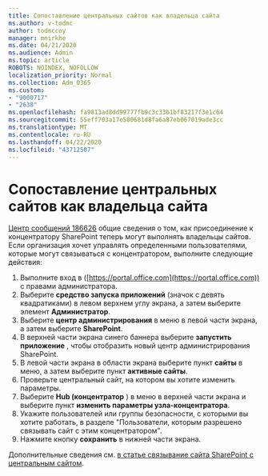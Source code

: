 ```yaml
---
title: Сопоставление центральных сайтов как владельца сайта
ms.author: v-todmc
author: todmccoy
manager: mnirkhe
ms.date: 04/21/2020
ms.audience: Admin
ms.topic: article
ROBOTS: NOINDEX, NOFOLLOW
localization_priority: Normal
ms.collection: Adm_O365
ms.custom:
- "9000717"
- "2638"
ms.openlocfilehash: fa9813ad8dd99777fb9c3c33b1bf83217f3e1c64
ms.sourcegitcommit: 55eff703a17e500681d8fa6a87eb067019ade3cc
ms.translationtype: MT
ms.contentlocale: ru-RU
ms.lasthandoff: 04/22/2020
ms.locfileid: "43712507"
---
```

# <a name="associate-hub-sites-as-site-owner"></a>Сопоставление центральных сайтов как владельца сайта

[Центр сообщений 186626](https://admin.microsoft.com/Adminportal/Home?source=applauncher#/MessageCenter?id=MC186626) общие сведения о том, как присоединение к концентратору SharePoint теперь могут выполнять владельцы сайтов. Если организация хочет управлять определенными пользователями, которые могут связываться с концентратором, выполните следующие действия: 

1. Выполните вход в ([https://portal.office.com](https://portal.office.com)) с правами администратора.
2. Выберите **средство запуска приложений** (значок с девять квадратиками) в левом верхнем углу экрана, а затем выберите элемент **Администратор**.
3. Выберите **центр администрирования** в меню в левой части экрана, а затем выберите **SharePoint**.
4. В верхней части экрана синего баннера выберите **запустить приложение** , чтобы отобразить новый центр администрирования SharePoint.
5. В левой части экрана в области экрана выберите пункт **сайты** в меню, а затем выберите пункт **активные сайты**.
6. Проверьте центральный сайт, на котором вы хотите изменить параметры.
7. Выберите **Hub (концентратор** ) в меню в верхней части экрана и выберите пункт **изменить параметры узла-концентратора**.
8. Укажите пользователей или группы безопасности, с которыми вы хотите работать, в разделе "Пользователи, которым разрешено связывать сайт с этим концентратором".
9. Нажмите кнопку **сохранить** в нижней части экрана.

Дополнительные сведения см. [в статье связывание сайта SharePoint с центральным сайтом](https://support.office.com/article/associate-a-sharepoint-site-with-a-hub-site-ae0009fd-af04-4d3d-917d-88edb43efc05). 